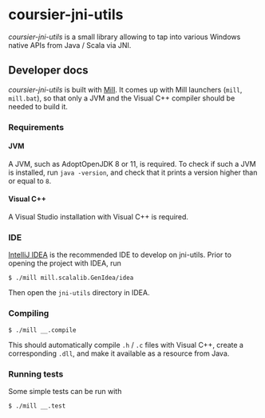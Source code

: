 # coursier-jni-utils

*coursier-jni-utils* is a small library allowing to tap into various Windows
native APIs from Java / Scala via JNI.


## Developer docs

*coursier-jni-utils* is built with
[Mill](https://com-lihaoyi.github.io/mill). It comes up with Mill launchers
(`mill`, `mill.bat`), so that only a JVM and the Visual C++ compiler
should be needed to build it.

### Requirements

#### JVM

A JVM, such as AdoptOpenJDK 8 or 11, is required.
To check if such a JVM is installed, run
`java -version`, and check that it prints a version
higher than or equal to `8`.

#### Visual C++

A Visual Studio installation with Visual C++ is required.

### IDE

[IntelliJ IDEA](https://www.jetbrains.com/idea) is the recommended IDE to
develop on jni-utils. Prior to opening the project with IDEA, run
```text
$ ./mill mill.scalalib.GenIdea/idea
```

Then open the `jni-utils` directory in IDEA.

### Compiling

```text
$ ./mill __.compile
```

This should automatically compile `.h` / `.c` files with Visual C++, create a
corresponding `.dll`, and make it available as a resource from Java.

### Running tests

Some simple tests can be run with
```text
$ ./mill __.test
```
